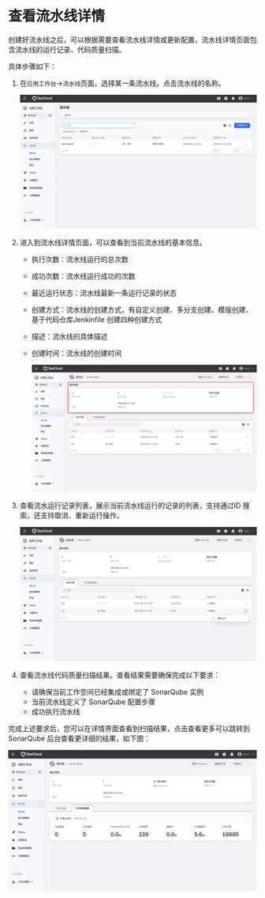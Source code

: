 # 查看流水线详情

创建好流水线之后，可以根据需要查看流水线详情或更新配置，流水线详情页面包含流水线的运行记录、代码质量扫描。

具体步骤如下：

1. 在`应用工作台`->`流水线`页面，选择某一条流水线，点击流水线的名称。

    ![detail-pipeline1](../../../images/detail-pipeline1.png)

2. 进入到流水线详情页面，可以查看到当前流水线的基本信息。

    - 执行次数：流水线运行的总次数
    - 成功次数：流水线运行成功的次数
    - 最近运行状态：流水线最新一条运行记录的状态
    - 创建方式：流水线的创建方式，有自定义创建、多分支创建、模版创建、基于代码仓库Jenkinfile 创建四种创建方式
    - 描述：流水线的具体描述
    - 创建时间：流水线的创建时间

        ![detail-pipeline2](../../../images/detail-pipeline2.png)

3. 查看流水运行记录列表，展示当前流水线运行的记录的列表，支持通过ID 搜索，还支持取消、重新运行操作。

    ![detail-pipeline3](../../../images/detail-pipeline3.png)

4. 查看流水线代码质量扫描结果。查看结果需要确保完成以下要求：

    - 请确保当前工作空间已经集成或绑定了 SonarQube 实例
    - 当前流水线定义了 SonarQube 配置步骤
    - 成功执行流水线

完成上述要求后，您可以在详情界面查看到扫描结果，点击查看更多可以跳转到 SonarQube 后台查看更详细的结果，如下图：

![detail-pipeline4](../../../images/detail-pipeline4.png)
